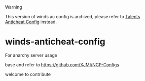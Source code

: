 > [!WARNING]  
> This version of winds ac config is archived, please refer to [Talents Anticheat Config](https://www.minebbs.com/resources/talents-anticheat-config.7557/) instead.

# winds-anticheat-config

For anarchy server usage

base and refer to https://github.com/XJMI/NCP-Configs

welcome to contribute

